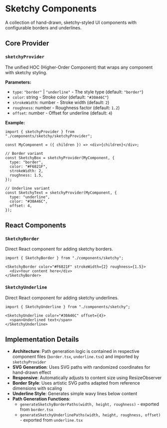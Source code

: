 # Sketchy Components

A collection of hand-drawn, sketchy-styled UI components with configurable borders and underlines.

## Core Provider

### `sketchyProvider`

The unified HOC (Higher-Order Component) that wraps any component with sketchy styling.

**Parameters:**
- `type`: `"border"` | `"underline"` - The style type (default: `"border"`)
- `color`: string - Stroke color (default: `"#30A46C"`)
- `strokeWidth`: number - Stroke width (default: `2`)
- `roughness`: number - Roughness factor (default: `1.2`)
- `offset`: number - Offset for underline (default: `4`)

**Example:**
```tsx
import { sketchyProvider } from "./components/sketchy/sketchyProvider";

const MyComponent = ({ children }) => <div>{children}</div>;

// Border variant
const SketchyBox = sketchyProvider(MyComponent, {
  type: "border",
  color: "#F6821F",
  strokeWidth: 2,
  roughness: 1.5,
});

// Underline variant
const SketchyText = sketchyProvider(MyComponent, {
  type: "underline",
  color: "#30A46C",
  offset: 4,
});
```

## React Components

### `SketchyBorder`

Direct React component for adding sketchy borders.

```tsx
import { SketchyBorder } from "./components/sketchy";

<SketchyBorder color="#F6821F" strokeWidth={2} roughness={1.5}>
  <div>Your content here</div>
</SketchyBorder>
```

### `SketchyUnderline`

Direct React component for adding sketchy underlines.

```tsx
import { SketchyUnderline } from "./components/sketchy";

<SketchyUnderline color="#30A46C" offset={4}>
  <span>Underlined text</span>
</SketchyUnderline>
```

## Implementation Details

- **Architecture**: Path generation logic is contained in respective component files (`border.tsx`, `underline.tsx`) and imported by `sketchyProvider`
- **SVG Generation**: Uses SVG paths with randomized coordinates for hand-drawn effect
- **Responsive**: Automatically adjusts to content size using ResizeObserver
- **Border Style**: Uses artistic SVG paths adapted from reference dimensions with scaling
- **Underline Style**: Generates simple wavy lines below content
- **Path Generation Functions**: 
  - `generateSketchyBorderPaths(width, height, roughness)` - exported from `border.tsx`
  - `generateSketchyUnderlinePaths(width, height, roughness, offset)` - exported from `underline.tsx`

